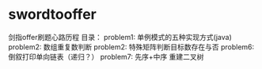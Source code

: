 # swordtooffer
剑指offer刷题心路历程
目录：
problem1: 单例模式的五种实现方式(java)
problem2: 数组重复数判断
problem2: 特殊矩阵判断目标数存在与否
problem6: 倒叙打印单向链表（递归？）
problem7: 先序+中序 重建二叉树
